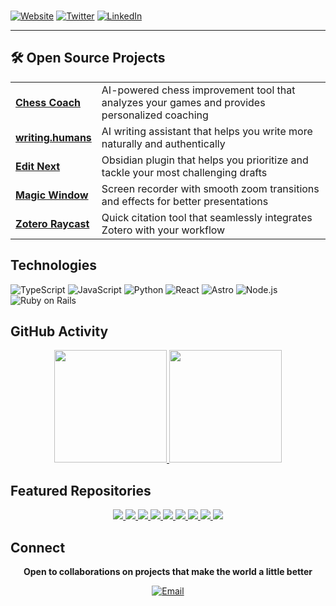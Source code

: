 <br>

[![Website](https://img.shields.io/badge/shreyasprakash.com-000000?style=flat-square&logoColor=white)](https://www.shreyasprakash.com)
[![Twitter](https://img.shields.io/badge/@shreyasmakes-000000?style=flat-square&logoColor=white)](https://twitter.com/shreyasmakes)
[![LinkedIn](https://img.shields.io/badge/LinkedIn-000000?style=flat-square&logoColor=white)](https://linkedin.com/in/shreyasprakash)

</div>

---

## 🛠️ Open Source Projects

<table>
  <tr>
    <td><b><a href="https://chesscoach-one.vercel.app/">Chess Coach</a></b></td>
    <td>AI-powered chess improvement tool that analyzes your games and provides personalized coaching</td>
  </tr>
  <tr>
    <td><b><a href="https://github.com/shreyas-makes/writing.humans">writing.humans</a></b></td>
    <td>AI writing assistant that helps you write more naturally and authentically</td>
  </tr>
  <tr>
    <td><b><a href="https://github.com/shreyas-makes/editnext-plugin">Edit Next</a></b></td>
    <td>Obsidian plugin that helps you prioritize and tackle your most challenging drafts</td>
  </tr>
  <tr>
    <td><b><a href="https://github.com/shreyas-makes/magic-window">Magic Window</a></b></td>
    <td>Screen recorder with smooth zoom transitions and effects for better presentations</td>
  </tr>
  <tr>
    <td><b><a href="https://github.com/shreyas-makes/zotero-raycast">Zotero Raycast</a></b></td>
    <td>Quick citation tool that seamlessly integrates Zotero with your workflow</td>
  </tr>
</table>


## Technologies

![TypeScript](https://img.shields.io/badge/TypeScript-000000?style=flat-square&logo=typescript&logoColor=white)
![JavaScript](https://img.shields.io/badge/JavaScript-000000?style=flat-square&logo=javascript&logoColor=white)
![Python](https://img.shields.io/badge/Python-000000?style=flat-square&logo=python&logoColor=white)
![React](https://img.shields.io/badge/React-000000?style=flat-square&logo=react&logoColor=white)
![Astro](https://img.shields.io/badge/Astro-000000?style=flat-square&logo=astro&logoColor=white)
![Node.js](https://img.shields.io/badge/Node.js-000000?style=flat-square&logo=node.js&logoColor=white)
![Ruby on Rails](https://img.shields.io/badge/Ruby%20on%20Rails-000000?style=flat-square&logo=ruby-on-rails&logoColor=white)

## GitHub Activity

<div align="center">

<a href="https://github.com/shreyas-makes">
  <img height="180em" src="https://github-readme-stats.vercel.app/api?username=shreyas-makes&show_icons=true&theme=transparent&hide_border=true&bg_color=ffffff&title_color=000000&icon_color=000000&text_color=000000"/>
</a>
<a href="https://github.com/shreyas-makes">
  <img height="180em" src="https://github-readme-stats.vercel.app/api/top-langs/?username=shreyas-makes&layout=compact&theme=transparent&hide_border=true&bg_color=ffffff&title_color=000000&text_color=000000&langs_count=6"/>
</a>

</div>

## Featured Repositories

<div align="center">

<a href="https://github.com/shreyas-makes/astro-blog-ghost">
  <img src="https://github-readme-stats.vercel.app/api/pin/?username=shreyas-makes&repo=astro-blog-ghost&theme=transparent&hide_border=true&bg_color=ffffff&title_color=000000&text_color=000000"/>
</a>
<a href="https://github.com/shreyas-makes/writing.humans">
  <img src="https://github-readme-stats.vercel.app/api/pin/?username=shreyas-makes&repo=writing.humans&theme=transparent&hide_border=true&bg_color=ffffff&title_color=000000&text_color=000000"/>
</a>
<a href="https://github.com/shreyas-makes/chesscoach">
  <img src="https://github-readme-stats.vercel.app/api/pin/?username=shreyas-makes&repo=chesscoach&theme=transparent&hide_border=true&bg_color=ffffff&title_color=000000&text_color=000000"/>
</a>
<a href="https://github.com/shreyas-makes/candor-teams">
  <img src="https://github-readme-stats.vercel.app/api/pin/?username=shreyas-makes&repo=candor-teams&theme=transparent&hide_border=true&bg_color=ffffff&title_color=000000&text_color=000000"/>
</a>
<a href="https://github.com/shreyas-makes/magic-window">
  <img src="https://github-readme-stats.vercel.app/api/pin/?username=shreyas-makes&repo=magic-window&theme=transparent&hide_border=true&bg_color=ffffff&title_color=000000&text_color=000000"/>
</a>
<a href="https://github.com/shreyas-makes/v0_rails">
  <img src="https://github-readme-stats.vercel.app/api/pin/?username=shreyas-makes&repo=v0_rails&theme=transparent&hide_border=true&bg_color=ffffff&title_color=000000&text_color=000000"/>
</a>
<a href="https://github.com/shreyas-makes/jhanas-club">
  <img src="https://github-readme-stats.vercel.app/api/pin/?username=shreyas-makes&repo=jhanas-club&theme=transparent&hide_border=true&bg_color=ffffff&title_color=000000&text_color=000000"/>
</a>
<a href="https://github.com/shreyas-makes/zotero-raycast">
  <img src="https://github-readme-stats.vercel.app/api/pin/?username=shreyas-makes&repo=zotero-raycast&theme=transparent&hide_border=true&bg_color=ffffff&title_color=000000&text_color=000000"/>
</a>
<a href="https://github.com/shreyas-makes/founders_digest">
  <img src="https://github-readme-stats.vercel.app/api/pin/?username=shreyas-makes&repo=founders_digest&theme=transparent&hide_border=true&bg_color=ffffff&title_color=000000&text_color=000000"/>
</a>

</div>

## Connect

<div align="center">

**Open to collaborations on projects that make the world a little better**

[![Email](https://img.shields.io/badge/Contact-000000?style=flat-square&logoColor=white)](mailto:shreyas314159@gmail.com)

<br><br>

</div>

